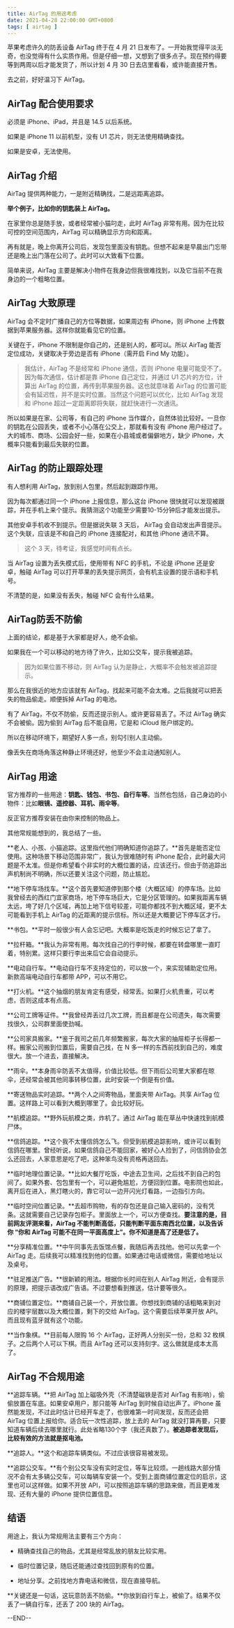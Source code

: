 ```yaml
---
title: AirTag 的用途考虑
date: 2021-04-28 22:00:00 GMT+0800
tags: [ airtag ]
---
```


苹果考虑许久的防丢设备 AirTag 终于在 4 月 21 日发布了。一开始我觉得平淡无奇，也没觉得有什么实质作用。但是仔细一想，又想到了很多点子。现在预约得要等到两周以后才能发货了，所以计划 4 月 30 日去店里看看，或许能直接开售。

去之前，好好温习下 AirTag。

<!-- truncate -->

## AirTag 配合使用要求

必须是 iPhone、iPad，并且是 14.5 以后系统。

如果是 iPhone 11 以前机型，没有 U1 芯片，则无法使用精确查找。

如果是安卓，无法使用。

## AirTag 介绍

AirTag 提供两种能力，一是附近精确找，二是远距离追踪。

**举个例子，比如你的钥匙装上 AirTag。**

在家里你总是随手放，或者经常被小猫叼走，此时 AirTag 非常有用。因为在比较可控的空间范围内，AirTag 可以精确显示方向和距离。

再有就是，晚上你离开公司后，发现包里面没有钥匙。但想不起来是早晨出门忘带还是晚上出门落在公司了。此时可以大致看下位置。

简单来说，AirTag 主要是解决小物件在我身边但我很难找到，以及它当前不在我身边的一个粗略位置。

## AirTag 大致原理

AirTag 会不定时广播自己的方位等数据，如果周边有 iPhone，则 iPhone 上传数据到苹果服务器。这样你就能看见它的位置。

关键在于，iPhone 不限制是你自己的，还是别人的，都可以。所以 AirTag 能否定位成功，关键取决于旁边是否有 iPhone（需开启 Find My 功能）。

> 我估计，AirTag 不是经常和 iPhone 通信，否则 iPhone 电量可能受不了。因为每次通信，估计都是靠 iPhone 自己定位，并通过 U1 芯片的方位，计算出 AirTag 的位置，再传到苹果服务器。这也就意味着 AirTag
> 的位置可能会有延迟性，并不是实时位置。当然这个问题可以优化，比如 AirTag 发现和 iPhone 超过一定距离即将失联，就赶快进行一次通讯。

所以如果是在家、公司等，有自己的 iPhone 当作媒介，自然体验比较好。一旦你的钥匙在公园丢失，或者不小心落在公交上，那就看有没有 iPhone 用户经过了。大的城市、商场、公园会好一些，如果在小县城或者偏僻地方，缺少 iPhone，大概率只能看到最后失联的位置。

## AirTag 的防止跟踪处理

有人想利用 AirTag，放到别人包里，然后起到跟踪作用。

因为每次都通过同一个 iPhone 上报信息，那么这台 iPhone 很快就可以发现被跟踪，并在手机上来个提示。我猜测这个功能至少需要10-15分钟后才能发出提示。

其他安卓手机收不到提示。但是据说失联 3 天后， AirTag 会自动发出声音提示。这个失联，应该是不和自己的 iPhone 连接配对，和其他 iPhone 通讯不算。

> 这个 3 天，待考证，我感觉时间有点长。

当 AirTag 设置为丢失模式后，使用带有 NFC 的手机，不论是 iPhone 还是安卓，触碰 AirTag 可以打开苹果的丢失提示网页，会有机主设置的提示语和手机号。

不清楚的是，如果没有丢失，触碰 NFC 会有什么结果。

## AirTag防丢不防偷

上面的结论，都是基于大家都是好人，绝不会偷。

如果我在一个可以移动的地方待了许久，比如公交车，提示我被追踪。

> 因为如果位置不移动，则 AirTag 认为是静止，大概率不会触发被追踪提示。

那么在我很近的地方应该就有 AirTag，找起来可能不会太难。之后我就可以把丢失的物品偷走。顺便拆掉 AirTag 的电池。

有了 AirTag，不仅不防偷，反而还提示别人。或许更容易丢了。不过 AirTag 确实不会被偷。因为偷到 AirTag 后不能自用，它是和 iCloud 账户绑定的。

所以在移动环境下，期望好人多一点，别勾引别人主动偷。

像丢失在商场角落这种静止环境还好，他至少不会主动通知别人。

## AirTag 用途

官方推荐的一些用途：**钥匙、钱包、书包、自行车等**。当然也包括，自己身边的小物件：比如**眼镜、遥控器、耳机、雨伞等**。

反正官方推荐安装在由你来控制的物品上。

其他常规能想到的，我总结了一些。

**老人、小孩、小猫追踪。这里指代他们明确知道你追踪了。**首先是能否定位使用。这种场景下移动范围非常广，我认为很难随时有 iPhone 配合，此时最大问题是不太准。但是你希望看个非实时的大概位置的话，应该还行。但由于防追踪出声机制尚不明确，所以还要关注这个问题，防止尴尬。

**地下停车场找车。**这个首先要知道停到那个楼（大概区域）的停车场。比如我曾经去的西红门宜家商场，地下停车场巨大，它是分区管理的。如果我距离车辆太远，垮了好几个区域，再加上地下信号较差，可能你都找不到大概区域，更不太可能看到手机上
AirTag 的近距离的提示信标。所以还是大概要记下停车区才行。

**书包。**平时一般很少有人会忘记吧。大概率是吃饭走的时候忘记了拿了。

**拉杆箱。**我认为非常有用。每次找自己的行李时候，都要在转盘哪里一直盯着，特别累。这样只要行李出来后它会自动提示。

**电动自行车。**电动自行车不支持定位的，可以放一个，来实现辅助定位用。新款高端电动自行车都带 APP，可以不用它。

**打火机。**这个抽烟的朋友肯定有感受，经常丢。如果打火机贵重，可以考虑，否则这成本有点高。

**公司工牌等证件。**我曾经弄丢过几次工牌，而且都是在公司遗失，每次需要找很久，公司群里面使劲喊。

**公司家具搬家。**鉴于我司之前几年频繁搬家，每次大家的抽屉柜子长得都一样。搬家公司搬到位置后，需要自己找，在 N 多一样的东西前找到自己的，难度很大。放一个进去，直接解决。

**雨伞。**本身雨伞防丢不太值得，价值比较低。但下雨后公司里大家都在晾伞，还经常会被其他同事转移位置，此时安装一个倒是有价值。

**寄送物品实时追踪。**两个人之间寄物品，里面夹带 AirTag。共享 AirTag 位置。这样路上可以看到大概到哪里了。会比较好玩。

**航模追踪。**野外玩航模之类，炸机了。通过 AirTag 能在草丛中快速找到航模尸体。

**信鸽追踪。**这个我不太懂信鸽怎么飞。但受到航模追踪影响，或许可以看到信鸽在哪里。曾经听说，如果信鸽自己不能回家，被好心人捡到了，问信鸽协会怎么还回去，人家意思是吃了吧，这种笨鸟没有资格再送回去。

**临时地理位置记录。**比如大餐厅吃饭，中途去卫生间，之后找不到自己的包间了。如果外套、包包里有一个，可以避免尴尬，方便回到位置。电影院也如此，离开后在进入，黑灯瞎火的，靠它可以一边开闪光灯看路，一边指引方向。

**临时空间位置记录。**去超市购物，有的存包还是自己输入密码的，没有凭条。这就需要自己记录存包柜子。里面放上一个，可以方便查找。**要注意的是，目前网友评测来看，AirTag 不能判断高低，只能判断平面东南西北位置，以及告诉你
“你和 AirTag 可能不在同一平面高度上”。你不知道是高了还是低了。**

**分享精准位置。**中午同事先去饭馆点餐，我随后再去找他。他可以先拿一个 AirTag 走。后续我可以精准找到他的位置。如果通过电话或微信，需要给地址以及桌号。

**驻足推送广告。**很新颖的用法。根据你长时间在别人 AirTag 附近，会有提示的原理，把提示语改成广告语。不过要想看到推送，估计要等很久。

**商铺位置定位。**商铺自己装一个，开放位置。你想找到商铺的话粗略来到对应的楼宇层数以及大概位置，剩下的交给 AirTag。这个需要后续苹果开放 API。而且现有蓝牙就有这个功能。

**当作象棋。**目前每人限购 16 个 AirTag，正好两人分别买一份，总和 32 枚棋子。之后两个人可以下棋。而且 AirTag 还可以支持刻字。这么做就是成本太高了。

## AirTag 不合规用途

**追踪车辆。**把 AirTag 加上磁吸外壳（不清楚磁铁是否对 AirTag 有影响），偷偷放置在车底。如果安卓用户，那只能等 AirTag 到时候自动出声了。iPhone 虽然能发现，不过此时估计已经开车走了，也很难第一时间发现，反而还会把 AirTag 位置上报给你。适合玩一次性追踪，放上去的 AirTag 就没打算再要，只要知道车辆后续去哪里就行。此处省略130个字（我还真数了）。**被追踪者发现后，比较有效的方法就是抠电池。**

**追踪人。**这个和追踪车辆类似。不过应该很容易被发现。

**追踪公交车。**有个别公交车没有实时定位，等车比较烦。一趟线路大部分情况不会有太多辆公交车，可以每辆车安装一个。受到上面商铺位置定位的启示，这里也可以这样做。如果不开放 API，可以按照追踪车辆的思路来做，而且更难发现、还有大量的 iPhone 提供位置信息。

## 结语

用途上，我认为常规用法主要有三个方向：

* 精确查找自己的物品，尤其是经常乱放的朋友比较实用。

* 临时位置记录，随后还能通过查找回到原有的位置。

* 地址分享。之前找地方靠电话和微信，现在直接导航。

**关键还是一句话，这玩意防丢不防偷。**你放到自行车上，被偷了。结果不仅丢了一辆自行车，还丢了 200 块的 AirTag。

--END--
